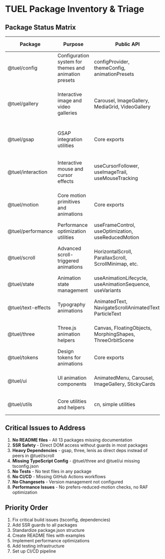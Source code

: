 # TUEL Package Inventory & Triage

## Package Status Matrix

| Package | Purpose | Public API | Dependencies | README Status | Docs URL | Triage Status |
|---------|---------|------------|--------------|---------------|----------|---------------|
| @tuel/config | Configuration system for themes and animation presets | configProvider, themeConfig, animationPresets | None | Missing | <https://tuel.ai/docs/config> | Needs Refactor - Missing README, needs SSR guards |
| @tuel/gallery | Interactive image and video galleries | Carousel, ImageGallery, MediaGrid, VideoGallery | react (peer) | Missing | <https://tuel.ai/docs/gallery> | Needs Refactor - Missing README, needs performance optimization |
| @tuel/gsap | GSAP integration utilities | Core exports | gsap (peer) | Missing | <https://tuel.ai/docs/gsap> | Needs Refactor - Minimal implementation, needs expansion |
| @tuel/interaction | Interactive mouse and cursor effects | useCursorFollower, useImageTrail, useMouseTracking | react (peer) | Missing | <https://tuel.ai/docs/interaction> | Needs Refactor - Missing README, needs SSR safety |
| @tuel/motion | Core motion primitives and animations | Core exports | framer-motion (peer) | Missing | <https://tuel.ai/docs/motion> | Needs Refactor - Minimal implementation, needs expansion |
| @tuel/performance | Performance optimization utilities | useFrameControl, useOptimization, useReducedMotion | react (peer) | Missing | <https://tuel.ai/docs/performance> | Ready - Good foundation, needs README |
| @tuel/scroll | Advanced scroll-triggered animations | HorizontalScroll, ParallaxScroll, ScrollMinimap, etc. | gsap, three, lenis | Missing | <https://tuel.ai/docs/scroll> | Needs Refactor - Heavy deps not as peers, needs SSR guards |
| @tuel/state | Animation state management | useAnimationLifecycle, useAnimationSequence, useVariants | react (peer) | Missing | <https://tuel.ai/docs/state> | Ready - Good hooks, needs README |
| @tuel/text-effects | Typography animations | AnimatedText, NavigateScrollAnimatedText, ParticleText | react (peer) | Missing | <https://tuel.ai/docs/text-effects> | Needs Refactor - Needs SSR guards, README |
| @tuel/three | Three.js animation helpers | Canvas, FloatingObjects, MorphingShapes, ThreeOrbitScene | three (peer) | Missing | <https://tuel.ai/docs/three> | Needs Refactor - Missing tsconfig, needs SSR guards |
| @tuel/tokens | Design tokens for animations | Core exports | None | Missing | <https://tuel.ai/docs/tokens> | Ready - Simple exports, needs README |
| @tuel/ui | UI animation components | AnimatedMenu, Carousel, ImageGallery, StickyCards | react (peer) | Missing | <https://tuel.ai/docs/ui> | Needs Refactor - Missing tsconfig, needs optimization |
| @tuel/utils | Core utilities and helpers | cn, simple utilities | None | Missing | <https://tuel.ai/docs/utils> | Ready - Simple utils, needs README |

## Critical Issues to Address

1. **No README files** - All 13 packages missing documentation
2. **SSR Safety** - Direct DOM access without guards in most packages
3. **Heavy Dependencies** - gsap, three, lenis as direct deps instead of peers in @tuel/scroll
4. **Missing TypeScript Config** - @tuel/three and @tuel/ui missing tsconfig.json
5. **No Tests** - No test files in any package
6. **No CI/CD** - Missing GitHub Actions workflows
7. **No Changesets** - Version management not configured
8. **Performance Issues** - No prefers-reduced-motion checks, no RAF optimization

## Priority Order

1. Fix critical build issues (tsconfig, dependencies)
2. Add SSR guards to all packages
3. Standardize package.json structure
4. Create README files with examples
5. Implement performance optimizations
6. Add testing infrastructure
7. Set up CI/CD pipeline

